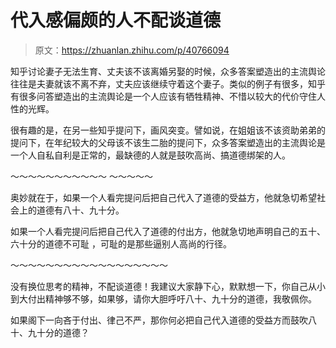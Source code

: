 # 代入感偏颇的人不配谈道德

> 原文：<https://zhuanlan.zhihu.com/p/40766094>

知乎讨论妻子无法生育、丈夫该不该离婚另娶的时候，众多答案塑造出的主流舆论往往是夫妻就该不离不弃，丈夫应该继续守着这个妻子。类似的例子有很多，知乎有很多问答塑造出的主流舆论是一个人应该有牺牲精神、不惜以较大的代价守住人性的光辉。

很有趣的是，在另一些知乎提问下，画风突变。譬如说，在姐姐该不该资助弟弟的提问下，在年纪较大的父母该不该生二胎的提问下，众多答案塑造出的主流舆论是一个人自私自利是正常的，最缺德的人就是鼓吹高尚、搞道德绑架的人。

～～～～～～～～～～～ ～～～～～

奥妙就在于，如果一个人看完提问后把自己代入了道德的受益方，他就急切希望社会上的道德有八十、九十分。

如果一个人看完提问后把自己代入了道德的付出方，他就急切地声明自己的五十、六十分的道德不可耻 ，可耻的是那些逼别人高尚的行径。

～～～～～～～～～～～～～～～～～～

没有换位思考的精神，不配谈道德！我建议大家静下心，默默想一下，你自己从小到大付出精神够不够，如果够，请你大胆呼吁八十、九十分的道德，我敬佩你。

如果阁下一向吝于付出、律己不严，那你何必把自己代入道德的受益方而鼓吹八十、九十分的道德？